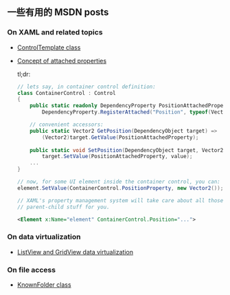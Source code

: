 ﻿## 一些有用的 MSDN posts

### On XAML and related topics
* [ControlTemplate class](https://docs.microsoft.com/en-us/uwp/api/windows.ui.xaml.controls.controltemplate)
* [Concept of attached properties](https://docs.microsoft.com/en-us/windows/uwp/xaml-platform/attached-properties-overview)
    
    tl;dr:
    ```csharp
    // lets say, in container control definition:
    class ContainerControl : Control 
    {
        public static readonly DependencyProperty PositionAttachedProperty =
            DependencyProperty.RegisterAttached("Position", typeof(Vector2), typeof(ContainerControl), null);

        // convenient accessors:
        public static Vector2 GetPosition(DependencyObject target) =>
            (Vector2)target.GetValue(PositionAttachedProperty);
        
        public static void SetPosition(DependencyObject target, Vector2 value) =>
            target.SetValue(PositionAttachedProperty, value);
        ...
    }

    // now, for some UI element inside the container control, you can:
    element.SetValue(ContainerControl.PositionProperty, new Vector2());

    // XAML's property management system will take care about all those
    // parent-child stuff for you.

    ```
    ```xml
    <Element x:Name="element" ContainerControl.Position="...">
    ```


### On data virtualization
* [ListView and GridView data virtualization](https://docs.microsoft.com/en-us/windows/uwp/debug-test-perf/listview-and-gridview-data-optimization)

### On file access
* [KnownFolder class](https://docs.microsoft.com/en-us/uwp/api/Windows.Storage.KnownFolders)